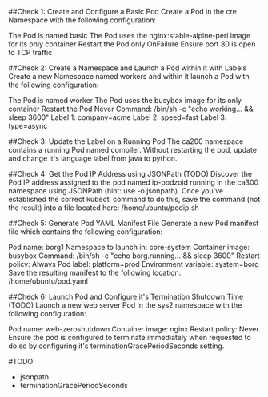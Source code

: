 ##Check 1: Create and Configure a Basic Pod
Create a Pod in the cre Namespace with the following configuration:

The Pod is named basic
The Pod uses the nginx:stable-alpine-perl image for its only container
Restart the Pod only OnFailure
Ensure port 80 is open to TCP traffic

##Check 2: Create a Namespace and Launch a Pod within it with Labels
Create a new Namespace named workers and within it launch a Pod with the following configuration:

The Pod is named worker
The Pod uses the busybox image for its only container
Restart the Pod Never
Command: /bin/sh -c "echo working... && sleep 3600"
Label 1: company=acme
Label 2: speed=fast
Label 3: type=async


##Check 3: Update the Label on a Running Pod
The ca200 namespace contains a running Pod named compiler. Without restarting the pod, update and change it's language label from java to python.

##Check 4: Get the Pod IP Address using JSONPath  (TODO)
Discover the Pod IP address assigned to the pod named ip-podzoid running in the ca300 namespace using JSONPath (hint: use -o jsonpath). Once you've established the correct kubectl command to do this, save the command (not the result) into a file located here: /home/ubuntu/podip.sh

##Check 5: Generate Pod YAML Manifest File
Generate a new Pod manifest file which contains the following configuration:

Pod name: borg1
Namespace to launch in: core-system
Container image: busybox
Command: /bin/sh -c "echo borg.running... && sleep 3600"
Restart policy: Always
Pod label: platform=prod
Environment variable: system=borg
Save the resulting manifest to the following location: /home/ubuntu/pod.yaml


##Check 6: Launch Pod and Configure it's Termination Shutdown Time (TODO)
Launch a new web server Pod in the sys2 namespace with the following configuration:

Pod name: web-zeroshutdown
Container image: nginx
Restart policy: Never
Ensure the pod is configured to terminate immediately when requested to do so by configuring it's terminationGracePeriodSeconds setting.

#TODO

- jsonpath
- terminationGracePeriodSeconds